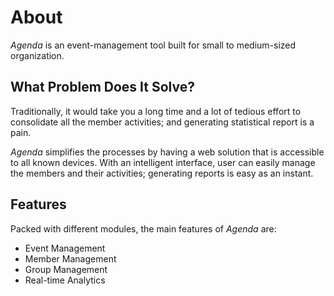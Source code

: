 # About

*Agenda* is an event-management tool built for small to medium-sized organization.

## What Problem Does It Solve?

Traditionally, it would take you a long time and a lot of tedious effort to consolidate all the member activities; and generating statistical report is a pain.

*Agenda* simplifies the processes by having a web solution that is accessible to all known devices. With an intelligent interface, user can easily manage the members and their activities; generating reports is easy as an instant.

## Features

Packed with different modules, the main features of *Agenda* are:

* Event Management
* Member Management
* Group Management
* Real-time Analytics